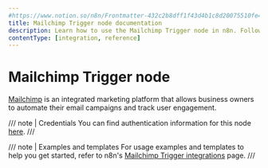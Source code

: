 ```yaml
---
#https://www.notion.so/n8n/Frontmatter-432c2b8dff1f43d4b1c8d20075510fe4
title: Mailchimp Trigger node documentation
description: Learn how to use the Mailchimp Trigger node in n8n. Follow technical documentation to integrate Mailchimp Trigger node into your workflows.
contentType: [integration, reference]
---
```


# Mailchimp Trigger node

[Mailchimp](https://mailchimp.com/) is an integrated marketing platform that allows business owners to automate their email campaigns and track user engagement.

/// note | Credentials
You can find authentication information for this node [here](/integrations/builtin/credentials/mailchimp.md).
///

///  note  | Examples and templates
For usage examples and templates to help you get started, refer to n8n's [Mailchimp Trigger integrations](https://n8n.io/integrations/mailchimp-trigger/) page.
///
